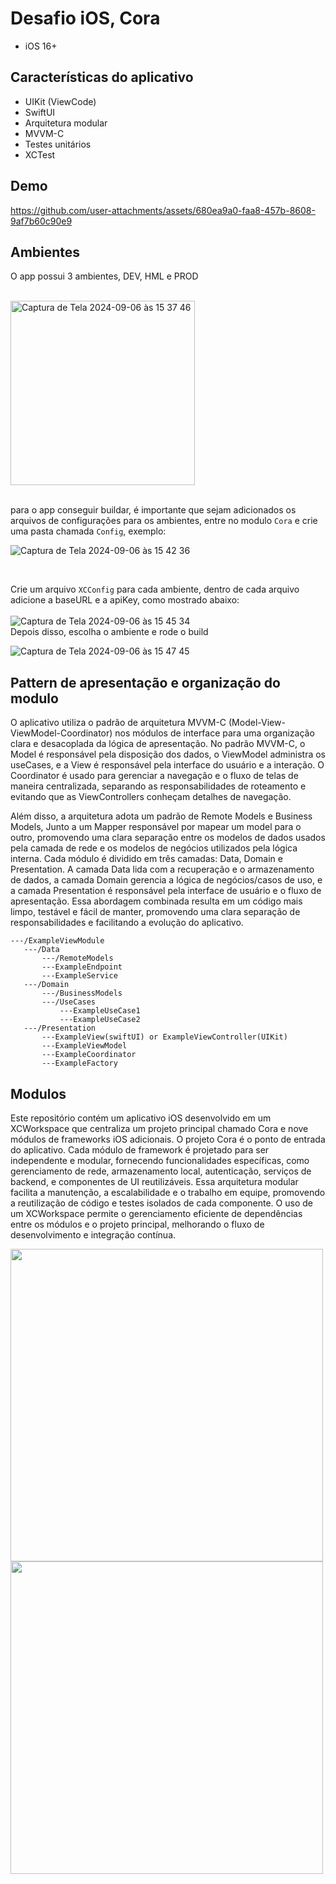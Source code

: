 # Desafio iOS, Cora
 - iOS 16+
## Características do aplicativo
 - UIKit (ViewCode)
 - SwiftUI
 - Arquitetura modular
 - MVVM-C
 - Testes unitários
 - XCTest
## Demo

https://github.com/user-attachments/assets/680ea9a0-faa8-457b-8608-9af7b60c90e9

## Ambientes
O app possui 3 ambientes, DEV, HML e PROD
<br>
<br>

<img width="295" alt="Captura de Tela 2024-09-06 às 15 37 46" src="https://github.com/user-attachments/assets/db8583ba-b352-49ac-a765-9959ca32e1fa">
<br>
<br>

para o app conseguir buildar, é importante que sejam adicionados os arquivos de configurações para os ambientes, entre no modulo `Cora` e crie uma pasta chamada `Config`, exemplo:
<br>


![Captura de Tela 2024-09-06 às 15 42 36](https://github.com/user-attachments/assets/7608cd77-d20f-4027-8d55-d4ac2755e51c)

<br>

Crie um arquivo `XCConfig` para cada ambiente, dentro de cada arquivo adicione a baseURL e a apiKey, como mostrado abaixo:
<br>
<br>
![Captura de Tela 2024-09-06 às 15 45 34](https://github.com/user-attachments/assets/2acb6be6-36b7-42a5-a4fc-1238717e2bb0)
<br>
Depois disso, escolha o ambiente e rode o build

![Captura de Tela 2024-09-06 às 15 47 45](https://github.com/user-attachments/assets/8eccb523-3ce9-4af8-9209-bd6ea01bd58d)


## Pattern de apresentação e organização do modulo
O aplicativo utiliza o padrão de arquitetura MVVM-C (Model-View-ViewModel-Coordinator) nos módulos de interface para uma organização clara e desacoplada da lógica de apresentação. No padrão MVVM-C, o Model é responsável pela disposição dos dados, o ViewModel administra os useCases, e a View é responsável pela interface do usuário e a interação. O Coordinator é usado para gerenciar a navegação e o fluxo de telas de maneira centralizada, separando as responsabilidades de roteamento e evitando que as ViewControllers conheçam detalhes de navegação.

Além disso, a arquitetura adota um padrão de Remote Models e Business Models, Junto a um Mapper responsável por mapear um model para o outro, promovendo uma clara separação entre os modelos de dados usados pela camada de rede e os modelos de negócios utilizados pela lógica interna. Cada módulo é dividido em três camadas: Data, Domain e Presentation. A camada Data lida com a recuperação e o armazenamento de dados, a camada Domain gerencia a lógica de negócios/casos de uso, e a camada Presentation é responsável pela interface de usuário e o fluxo de apresentação. Essa abordagem combinada resulta em um código mais limpo, testável e fácil de manter, promovendo uma clara separação de responsabilidades e facilitando a evolução do aplicativo.
```
---/ExampleViewModule
   ---/Data
       ---/RemoteModels
       ---ExampleEndpoint
       ---ExampleService
   ---/Domain
       ---/BusinessModels
       ---/UseCases
           ---ExampleUseCase1
           ---ExampleUseCase2
   ---/Presentation
       ---ExampleView(swiftUI) or ExampleViewController(UIKit)
       ---ExampleViewModel
       ---ExampleCoordinator
       ---ExampleFactory
```

## Modulos
Este repositório contém um aplicativo iOS desenvolvido em um XCWorkspace que centraliza um projeto principal chamado Cora e nove módulos de frameworks iOS adicionais. O projeto Cora é o ponto de entrada do aplicativo. Cada módulo de framework é projetado para ser independente e modular, fornecendo funcionalidades específicas, como gerenciamento de rede, armazenamento local, autenticação, serviços de backend, e componentes de UI reutilizáveis. Essa arquitetura modular facilita a manutenção, a escalabilidade e o trabalho em equipe, promovendo a reutilização de código e testes isolados de cada componente. O uso de um XCWorkspace permite o gerenciamento eficiente de dependências entre os módulos e o projeto principal, melhorando o fluxo de desenvolvimento e integração contínua.

<img src="https://github.com/user-attachments/assets/4778da58-d125-4986-bbc5-b61e01a04da6" width=500>

<img src="https://github.com/user-attachments/assets/e39cb604-45ee-4fb6-af95-0f3289e5f741" width=500>

